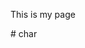 <html>
  <head>
    <meta charset="utf-8">
    <title>Charlotte's attempt at coding</title>
  </head>
  <body>
    <p>This is my page</p>
  </body>
</html>  
  # char
